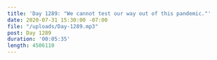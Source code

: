 ```yaml
---
title: 'Day 1289: "We cannot test our way out of this pandemic."'
date: 2020-07-31 15:30:00 -07:00
file: "/uploads/Day-1289.mp3"
post: Day 1289
duration: '00:05:35'
length: 4506110
---
```


